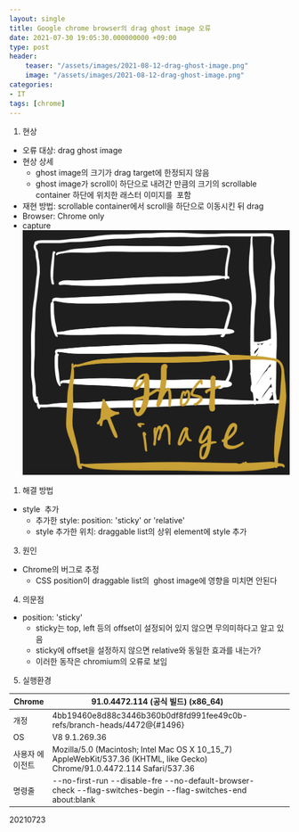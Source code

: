 ```yaml
---
layout: single
title: Google chrome browser의 drag ghost image 오류
date: 2021-07-30 19:05:30.000000000 +09:00
type: post
header:
    teaser: "/assets/images/2021-08-12-drag-ghost-image.png"
    image: "/assets/images/2021-08-12-drag-ghost-image.png"
categories:
- IT
tags: [chrome]
---
```


1. 현상
- 오류 대상: drag ghost image
- 현상 상세
	- ghost image의 크기가 drag target에 한정되지 않음
	- ghost image가 scroll이 하단으로 내려간 만큼의 크기의 scrollable container 하단에 위치한 래스터 이미지를  포함
- 재현 방법: scrollable container에서 scroll을 하단으로 이동시킨 뒤 drag
- Browser: Chrome only
- capture
  ![ghost-image](/assets/images/2021-08-12-drag-ghost-image.png)
1. 해결 방법
- style  추가
	- 추가한 style: position: 'sticky' or 'relative'
	- style 추가한 위치: draggable list의 상위 element에 style 추가
3. 원인
- Chrome의 버그로 추정
	- CSS position이 draggable list의  ghost image에 영향을 미치면 안된다
4. 의문점
- position: 'sticky'
	- sticky는 top, left 등의 offset이 설정되어 있지 않으면 무의미하다고 알고 있음
	- sticky에 offset을 설정하지 않으면 relative와 동일한 효과를 내는가?
	- 이러한 동작은 chromium의 오류로 보임
5. 실행환경


| Chrome          | 91.0.4472.114 (공식 빌드) (x86_64)                                                                                        |   |   |   |
|-----------------|---------------------------------------------------------------------------------------------------------------------------|---|---|---|
| 개정            | 4bb19460e8d88c3446b360b0df8fd991fee49c0b-refs/branch-heads/4472@{#1496}                                                   |   |   |   |
| OS              | V8 9.1.269.36                                                                                                             |   |   |   |
| 사용자 에이전트 | Mozilla/5.0 (Macintosh; Intel Mac OS X 10_15_7) AppleWebKit/537.36 (KHTML, like Gecko) Chrome/91.0.4472.114 Safari/537.36 |   |   |   |
| 명령줄          | --no-first-run --disable-fre --no-default-browser-check --flag-switches-begin --flag-switches-end about:blank             |   |   |   |



20210723
	